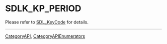 # SDLK_KP_PERIOD

Please refer to [SDL_KeyCode](SDL_KeyCode) for details.

----
[CategoryAPI](CategoryAPI), [CategoryAPIEnumerators](CategoryAPIEnumerators)

